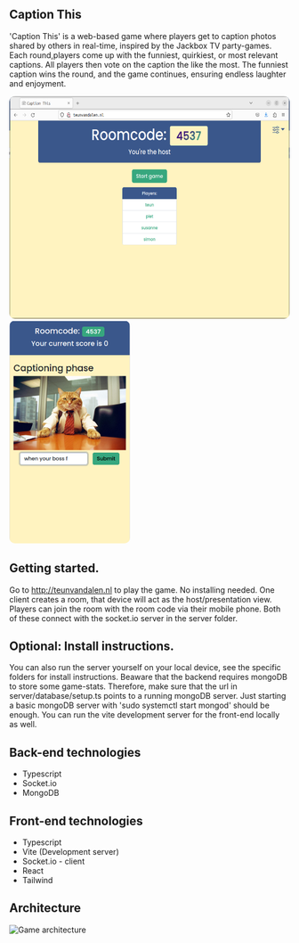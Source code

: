 ## Caption This
'Caption This' is a web-based game where players get to caption photos shared by others in real-time, inspired by the Jackbox TV party-games. Each round,players come up with the funniest, quirkiest, or most relevant captions. All players then vote on the caption the like the most. The funniest caption wins the round, and the game continues, ensuring endless laughter and enjoyment. 

<img alt="Game screenshot Host" height="400" style="border-radius: 10px;" src="./client/src/assets/Screenshot_host.png"/>
<img alt="Game screenshot Player" height="400" style="border-radius: 10px;" src="./client/src/assets/Screenshot_player.png"/>

## Getting started. 
Go to http://teunvandalen.nl to play the game. No installing needed. One client creates a room, that device will act as the host/presentation view. Players can join the room with the room code via their mobile phone. Both of these connect with the socket.io server in the server folder.

## Optional: Install instructions.
You can also run the server yourself on your local device, see the specific folders for install instructions. Beaware that the backend requires mongoDB to store some game-stats. Therefore, make sure that the url in server/database/setup.ts points to a running mongoDB server. Just starting a basic mongoDB server with 'sudo systemctl start mongod' should be enough. 
You can run the vite development server for the front-end locally as well. 

## Back-end technologies
- Typescript
- Socket.io
- MongoDB

## Front-end technologies
- Typescript
- Vite (Development server)
- Socket.io - client
- React
- Tailwind

## Architecture
<img alt="Game architecture" height="600" src="./client/src/assets/Architecture.png"/>
